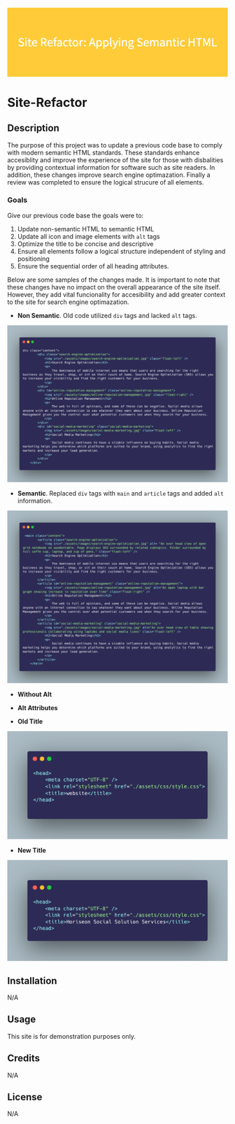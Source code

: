 ![Alt text](assets/forReadme/Site_Refactor__Applying_Semantic_HTML.png)

# Site-Refactor

## Description
The purpose of this project was to update a previous code base to comply with modern semantic HTML standards. These standards enhance accesiblity and improve the experience of the site for those with disbalities by providing contextual information for software such as site readers. In addition, these changes improve search engine optimazation. Finally a review was completed to ensure the logical strucure of all elements. 

### Goals
Give our previous code base the goals were to:

1. Update non-semantic HTML to semantic HTML
2. Update all icon and image elements with `alt` tags
3. Optimize the title to be concise and descriptive
4. Ensure all elements follow a logical structure independent of styling and positioning
5. Ensure the sequential order of all heading attributes.

Below are some samples of the changes made. It is important to note that these changes have no impact on the overall appearance of the site itself. However, they add vital funcionality for accesibility and add greater context to the site for search engine optimazation.

- **Non Semantic**. Old code utilized `div` tags and lacked `alt` tags.

![alt text](assets/forReadme/nonSemantic.png)

- **Semantic**. Replaced `div` tags with `main` and `article` tags and added `alt` information.

![alt text](assets/forReadme/semantic.png)

- **Without Alt** 

- **Alt Attributes**

- **Old Title**

![alt text](assets/forReadme/oldTitle%20(1).png)

- **New Title**

![alt text](assets/forReadme/newTitle.png)



## Installation
N/A

## Usage
This site is for demonstration purposes only. 

## Credits
N/A

## License
N/A